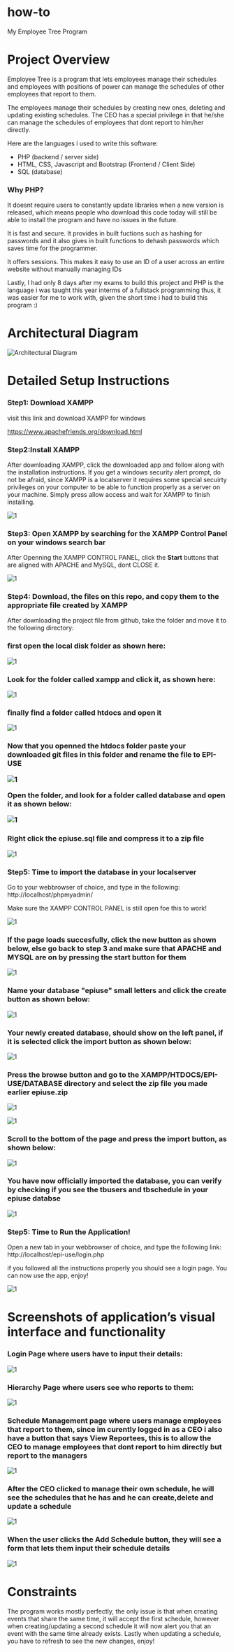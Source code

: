 # how-to
My Employee Tree Program

<h1>Project Overview</h1>
Employee Tree is a program that lets employees manage their schedules and employees with positions of power can manage the schedules of other employees that report to them.

The employees manage their schedules by creating new ones, deleting and updating existing schedules. The CEO has a special privilege in that he/she can manage the schedules of employees that dont report to him/her directly.

Here are the languages i used to write this software:

<ul>
  <li>PHP (backend / server side)</li>
  <li>HTML, CSS, Javascript and Bootstrap (Frontend / Client Side)</li>
  <li>SQL (database)</li>
</ul>

<h3> Why PHP?</h3>
It doesnt require users to constantly update libraries when a new version is released, which means people who download this code today will still be able to install the program and have no issues in the future.

It is fast and secure. It provides in built fuctions such as hashing for passwords and it also gives in built functions to dehash passwords which saves time for the programmer.

It offers sessions. This makes it easy to use an ID of a user across an entire website without manually managing IDs

Lastly, I had only 8 days after my exams to build this project and PHP is the language i was taught this year interms of a fullstack programming thus, it was easier for me to work with, given the short time i had to build this program :)

<h1>Architectural Diagram</h1>

![Architectural Diagram](https://user-images.githubusercontent.com/85521815/206405910-ef42c677-b1f8-4721-9eb7-3532ed486550.png)

<h1>Detailed Setup Instructions</h1>

<h3>Step1: Download XAMPP</h3>
  visit this link and download XAMPP for windows
  
  https://www.apachefriends.org/download.html
  
  <h3>Step2:Install XAMPP</h3>
  After downloading XAMPP, click the downloaded app and follow along with the installation instructions. If you get a windows security alert prompt, do not be afraid, since XAMPP is a localserver it requires some special secuirty privileges on your computer to be able to function properly as a server on your machine. Simply press allow access and wait for XAMPP to finish installing.
 
 
  
![1](https://user-images.githubusercontent.com/85521815/206415385-5cf4d59d-95bb-4706-923d-127646a927dd.png)

<h3>Step3: Open XAMPP by searching for the XAMPP Control Panel on your windows search bar</h3>

After Openning the XAMPP CONTROL PANEL, click the <b>Start</b> buttons that are aligned with APACHE and MySQL, dont CLOSE it.

![1](https://user-images.githubusercontent.com/85521815/206416559-37aec876-1fe1-4695-a3fc-4590877b534e.png)


<h3>Step4: Download, the files on this repo, and copy them to the appropriate file created by XAMPP</h3>

After downloading the project file from github, take the folder and move it to the following directory:
<h3>first open the local disk folder as shown here:</h3>

![1](https://user-images.githubusercontent.com/85521815/206418606-bb000ba0-edd0-422a-af49-53aa74ef9434.png)

<h3>Look for the folder called xampp and click it, as shown here:</h3>

![1](https://user-images.githubusercontent.com/85521815/206419157-0e2fedd7-1cb6-44e3-8479-1e6a6937fadb.png)

<h3> finally find a folder called htdocs and open it</h3>

![1](https://user-images.githubusercontent.com/85521815/206419869-762aa414-ad16-4bca-8437-1418beeee7d6.png)

<h3>Now that you openned the htdocs folder paste your downloaded git files in this folder and rename the file to EPI-USE
  
  
![1](https://user-images.githubusercontent.com/85521815/206421351-b648bcb3-2fa7-446f-98a3-7859dd06bb8e.png)

 Open the folder, and look for a folder called database and open it as shown below:
  
  ![1](https://user-images.githubusercontent.com/85521815/206421878-fe04eadf-3112-44ce-ae74-21715f1223cc.png)
  
  <h3>Right click the epiuse.sql file and compress it to a zip file</h3>
  
  ![1](https://user-images.githubusercontent.com/85521815/206425778-66467c5e-542f-4b52-a1e7-c7677556d8db.png)


<h3>Step5: Time to import the database in your localserver</h3>
  
  Go to your webbrowser of choice, and type in the following: http://localhost/phpmyadmin/
  
  Make sure the XAMPP CONTROL PANEL is still open foe this to work!
  
  ![1](https://user-images.githubusercontent.com/85521815/206423463-9b2afc2b-809b-4fa2-b2d3-82682a621f42.png)
  
  <h3>If the page loads succesfully, click the new button as shown below, else go back to step 3 and make sure that APACHE and MYSQL are on by pressing the start button for them </h3>
  
  ![1](https://user-images.githubusercontent.com/85521815/206427197-43bda1c7-3562-4cd2-92d7-94079ad5aba4.png)

  <h3> Name your database "epiuse" small letters and click the create button as shown below:</h3>
  
  ![1](https://user-images.githubusercontent.com/85521815/206427730-ff194ef6-aa65-4c85-af3c-3388bb4137cd.png)
  
  <h3>Your newly created database, should show on the left panel, if it is selected click the import button as shown below:</h3>
  
  ![1](https://user-images.githubusercontent.com/85521815/206428722-c5619bce-065f-428c-9f72-7dfd33557cd4.png)
  
  <h3>Press the browse button and go to the XAMPP/HTDOCS/EPI-USE/DATABASE directory and select the zip file you made earlier epiuse.zip </h3>
  
  
![1](https://user-images.githubusercontent.com/85521815/206430640-80d9ce0a-b813-450c-9582-e17a9f7e6e9e.png)

  
![1](https://user-images.githubusercontent.com/85521815/206430350-7cad51d5-906a-43db-b4a3-c223ab94ad92.png)
  
  <h3>Scroll to the bottom of the page and press the import button, as shown below:</h3>
  
![1](https://user-images.githubusercontent.com/85521815/206431341-867240a0-7914-4815-9d61-b711fb912068.png)
  
<h3>You have now officially imported the database, you can verify by checking if you see the tbusers and tbschedule in your epiuse databse</h3>
  
  ![1](https://user-images.githubusercontent.com/85521815/206431837-a5a9a4b0-a660-44cb-8891-87165999a86e.png)

  <h3>Step5: Time to Run the Application!</h3>
  
  Open a new tab in your webbrowser of choice, and type the following link: http://localhost/epi-use/login.php
  
  if you followed all the instructions properly you should see a login page. You can now use the app, enjoy!
  
  ![1](https://user-images.githubusercontent.com/85521815/206432595-81cd2994-da53-4469-9995-a9cfda02ee1b.png)

  
  <h1>Screenshots of application’s visual interface and functionality</h1>

  
  <h3>Login Page where users have to input their details:</h3>
  
  ![1](https://user-images.githubusercontent.com/85521815/206433708-86e08577-018a-4d20-9a2a-e70d36d0420a.png)
  
  <h3>Hierarchy Page where users see who reports to them:</h3>
  
  
![1](https://user-images.githubusercontent.com/85521815/206434045-3614caad-57b7-49cb-bf50-059d8ed6d09f.png)
  

  <h3>Schedule Management page where users manage employees that report to them, since im curently logged in as a CEO i also have a button that says View Reportees, this is to allow the CEO to manage employees that dont report to him directly but report to the managers</h3>
  

  ![1](https://user-images.githubusercontent.com/85521815/206434614-583a1357-2072-4bf0-9768-fba23a6ceb99.png)

  
  <h3>After the CEO clicked to manage their own schedule, he will see the schedules that he has and he can create,delete and update a schedule</h3>
  
  ![1](https://user-images.githubusercontent.com/85521815/206435227-857e2677-5932-467f-ba9a-f2a717db8daf.png)
  
  
  <h3>When the user clicks the Add Schedule button, they will see a form that lets them input their schedule details</h3>
  
  
![1](https://user-images.githubusercontent.com/85521815/206435704-95314420-42a2-4c83-8859-074daa7da882.png)

  
  <h1> Constraints </h1>
  
  The program works mostly perfectly, the only issue is that when creating events that share the same time, it will accept the first schedule, however when creating/updating a second schedule it will now alert you that an event with the same time already exists. Lastly when updating a schedule, you have to refresh to see the new changes, enjoy!


